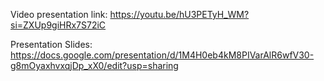 Video presentation link: https://youtu.be/hU3PETyH_WM?si=ZXUp9giHRx7S72iC

Presentation Slides: https://docs.google.com/presentation/d/1M4H0eb4kM8PIVarAlR6wfV30-g8mOyaxhvxqjDp_xX0/edit?usp=sharing
